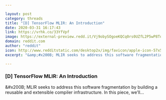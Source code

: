 ```yaml
---

layout: post
category: threads
title: "[D] TensorFlow MLIR: An Introduction"
date: 2020-03-31 16:17:43
link: https://vrhk.co/33YfVpf
image: https://external-preview.redd.it/Vj9obySOgoeKQCq0rs0UZfL2P5wP8Tdy_f4CoxrH68g.jpg?width=1200&height=628.272251309&auto=webp&crop=1200:628.272251309,smart&s=27f07798259952258744317620276400d0e6fcee
domain: reddit.com
author: "reddit"
icon: http://www.redditstatic.com/desktop2x/img/favicon/apple-icon-57x57.png
excerpt: "&amp;#x200B; MLIR seeks to address this software fragmentation by building a reusable and extensible compiler infrastructure. In this piece, we’ll..."

---
```


### [D] TensorFlow MLIR: An Introduction

&amp;#x200B; MLIR seeks to address this software fragmentation by building a reusable and extensible compiler infrastructure. In this piece, we’ll...